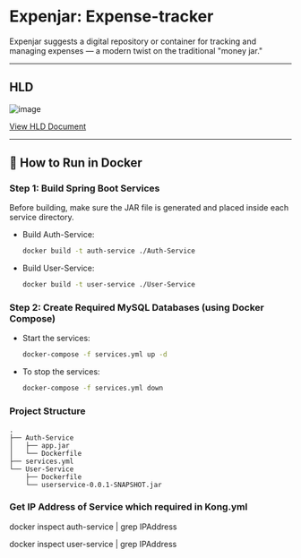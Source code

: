 # Expenjar: Expense-tracker

Expenjar suggests a digital repository or container for tracking and managing expenses — a modern twist on the traditional "money jar."

---

## HLD

![image](https://github.com/user-attachments/assets/80c35f45-c185-461e-b8b3-8a2c06bd538e)


[View HLD Document](https://www.notion.so/1fca74f9803c80ff9d2ae0cb107ad5ac?v=1fca74f9803c808dbd4c000c1d7e4788)

---

## 🚀 How to Run in Docker

### Step 1: Build Spring Boot Services

Before building, make sure the JAR file is generated and placed inside each service directory.

* Build Auth-Service:

  ```bash
  docker build -t auth-service ./Auth-Service
  ```

* Build User-Service:

  ```bash
  docker build -t user-service ./User-Service
  ```

### Step 2: Create Required MySQL Databases (using Docker Compose)

* Start the services:

  ```bash
  docker-compose -f services.yml up -d
  ```

* To stop the services:

  ```bash
  docker-compose -f services.yml down
  ```

### Project Structure

```
.
├── Auth-Service
│   ├── app.jar
│   └── Dockerfile
├── services.yml
└── User-Service
    ├── Dockerfile
    └── userservice-0.0.1-SNAPSHOT.jar
```

### Get IP Address of Service which required in Kong.yml

docker inspect auth-service | grep IPAddress

docker inspect user-service | grep IPAddress
